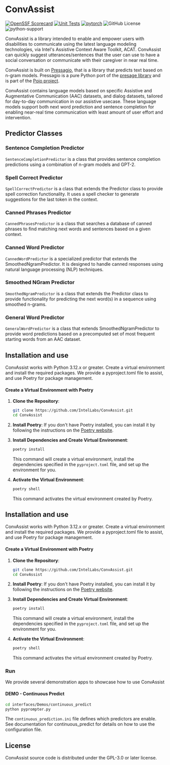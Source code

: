 # ConvAssist
[![OpenSSF Scorecard](https://api.scorecard.dev/projects/github.com/IntelLabs/ConvAssist/badge)](https://scorecard.dev/viewer/?uri=github.com/IntelLabs/ConvAssist)
[![Unit Tests](https://github.com/IntelLabs/ConvAssist/actions/workflows/run_unittests.yaml/badge.svg?branch=covassist-cleanup)](https://github.com/IntelLabs/ConvAssist/actions/workflows/run_unittests.yaml)
[![pytorch](https://img.shields.io/badge/PyTorch-v2.4.1-green?logo=pytorch)](https://pytorch.org/get-started/locally/)
![GitHub License](https://img.shields.io/github/license/IntelLabs/ConvAssist)
![python-support](https://img.shields.io/badge/Python-3.12-3?logo=python)


ConvAssist is a library intended to enable and empower users with disabilities to communicate using the latest language modeling technologies, via Intel's Assistive Context Aware Toolkit, ACAT. ConvAssist can quickly suggest utterances/sentences that the user can use to have a social conversation or communicate with their caregiver in near real time. 

ConvAssist is built on [Pressagio](https://github.com/Poio-NLP/pressagio), that is a library that predicts text based on n-gram models. Pressagio is a pure Python port of the [presage library](https://presage.sourceforge.io) and is part of the [Poio project](https://www.poio.eu).  

ConvAssist contains language models based on specific Assistive and Augmentative Communication (AAC) datasets, and dialog datasets, tailored for day-to-day communication in our assistive usecase. These language models support both next word prediction and sentence completion for enabling near-real time communication with least amount of user effort and intervention. 

## Predictor Classes

### Sentence Completion Predictor
```SentenceCompletionPredictor``` is a class that provides sentence completion predictions using a combination of n-gram models and GPT-2.

### Spell Correct Predictor
```SpellCorrectPredictor``` is a class that extends the Predictor class to provide spell correction functionality. It uses a spell checker to generate suggestions for the last token in the context.

### Canned Phrases Predictor
```CannedPhrasesPredictor``` is a class that searches a database of canned phrases to find matching next words and sentences based on a given context. 

### Canned Word Predictor
```CannedWordPredictor``` is a specialized predictor that extends the SmoothedNgramPredictor.  It is designed to handle canned responses using natural language processing (NLP) techniques.

### Smoothed NGram Predictor
```SmoothedNgramPredictor``` is a class that extends the Predictor class to provide functionality for predicting the next word(s) in a sequence using smoothed n-grams.

### General Word Predictor
```GeneralWordPredictor``` is a class that extends SmoothedNgramPredictor to provide word predictions based on a precomputed set of most frequent starting words from an AAC dataset.

## Installation and use
ConvAssist works with Python 3.12.x or greater. Create a virtual environment and install the required packages.  We provide a pyproject.toml file to assist, and use Poetry for package management.

#### Create a Virtual Environment with Poetry

1. **Clone the Repository**:
    ```sh
    git clone https://github.com/IntelLabs/ConvAssist.git
    cd ConvAssist
    ```

2. **Install Poetry**:
    If you don't have Poetry installed, you can install it by following the instructions on the [Poetry website](https://python-poetry.org/docs/#installation).

3. **Install Dependencies and Create Virtual Environment**:
    ```sh
    poetry install
    ```

    This command will create a virtual environment, install the dependencies specified in the `pyproject.toml` file, and set up the environment for you.

4. **Activate the Virtual Environment**:
    ```sh
    poetry shell
    ```

    This command activates the virtual environment created by Poetry.

## Installation and use
ConvAssist works with Python 3.12.x or greater. Create a virtual environment and install the required packages.  We provide a pyproject.toml file to assist, and use Poetry for package management.

#### Create a Virtual Environment with Poetry

1. **Clone the Repository**:
    ```sh
    git clone https://github.com/IntelLabs/ConvAssist.git
    cd ConvAssist
    ```

2. **Install Poetry**:
    If you don't have Poetry installed, you can install it by following the instructions on the [Poetry website](https://python-poetry.org/docs/#installation).

3. **Install Dependencies and Create Virtual Environment**:
    ```sh
    poetry install
    ```

    This command will create a virtual environment, install the dependencies specified in the `pyproject.toml` file, and set up the environment for you.

4. **Activate the Virtual Environment**:
    ```sh
    poetry shell
    ```

    This command activates the virtual environment created by Poetry.

### Run
We provide several demonstration apps to showcase how to use ConvAssist

#### DEMO - Continuous Predict

``` sh
cd interfaces/Demos/continuous_predict
python pyprompter.py
```

The `continuous_prediction.ini` file defines which predictors are enable.  See documentation for continuous_predict for details on how to use the configuration file.

## License
ConvAssist source code is distributed under the GPL-3.0 or later license.
